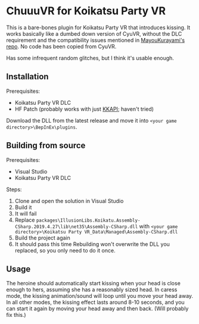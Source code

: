 # ChuuuVR for Koikatsu Party VR

This is a bare-bones plugin for Koikatsu Party VR that introduces kissing. It works basically like a dumbed down version of CyuVR, without the DLC requirement and the compatibility issues mentioned in [MayouKurayami's repo](https://github.com/MayouKurayami/KK_CyuVR). No code has been copied from CyuVR.

Has some infrequent random glitches, but I think it's usable enough.

## Installation
Prerequisites:
* Koikatsu Party VR DLC
* HF Patch (probably works with just [KKAPI](https://github.com/ManlyMarco/KKAPI); haven't tried)

Download the DLL from the latest release and move it into `<your game directory>\BepInEx\plugins`.

## Building from source
Prerequisites:
* Visual Studio
* Koikatsu Party VR DLC

Steps:
1. Clone and open the solution in Visual Studio
1. Build it
1. It will fail
1. Replace `packages\IllusionLibs.Koikatu.Assembly-CSharp.2019.4.27\lib\net35\Assembly-CSharp.dll` with `<your game directory>\Koikatsu Party VR_Data\Managed\Assembly-CSharp.dll`
1. Build the project again
1. It should pass this time
Rebuilding won't overwrite the DLL you replaced, so you only need to do it once.

## Usage
The heroine should automatically start kissing when your head is close enough to hers, assuming she has a reasonably sized head. In caress mode, the kissing animation/sound will loop until you move your head away. In all other modes, the kissing effect lasts around 8-10 seconds, and you can start it again by moving your head away and then back. (Will probably fix this.)
